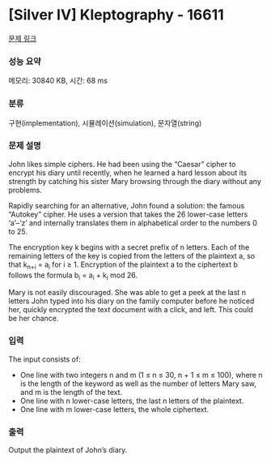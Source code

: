 # [Silver IV] Kleptography - 16611 

[문제 링크](https://www.acmicpc.net/problem/16611) 

### 성능 요약

메모리: 30840 KB, 시간: 68 ms

### 분류

구현(implementation), 시뮬레이션(simulation), 문자열(string)

### 문제 설명

<p>John likes simple ciphers. He had been using the “Caesar” cipher to encrypt his diary until recently, when he learned a hard lesson about its strength by catching his sister Mary browsing through the diary without any problems.</p>

<p>Rapidly searching for an alternative, John found a solution: the famous “Autokey” cipher. He uses a version that takes the 26 lower-case letters ‘a’–‘z’ and internally translates them in alphabetical order to the numbers 0 to 25.</p>

<p>The encryption key k begins with a secret prefix of n letters. Each of the remaining letters of the key is copied from the letters of the plaintext a, so that k<sub>n+i</sub> = a<sub>i</sub> for i ≥ 1. Encryption of the plaintext a to the ciphertext b follows the formula b<sub>i</sub> = a<sub>i</sub> + k<sub>i</sub> mod 26.</p>

<p>Mary is not easily discouraged. She was able to get a peek at the last n letters John typed into his diary on the family computer before he noticed her, quickly encrypted the text document with a click, and left. This could be her chance.</p>

### 입력 

 <p>The input consists of:</p>

<ul>
	<li>One line with two integers n and m (1 ≤ n ≤ 30, n + 1 ≤ m ≤ 100), where n is the length of the keyword as well as the number of letters Mary saw, and m is the length of the text.</li>
	<li>One line with n lower-case letters, the last n letters of the plaintext.</li>
	<li>One line with m lower-case letters, the whole ciphertext.</li>
</ul>

### 출력 

 <p>Output the plaintext of John’s diary.</p>

